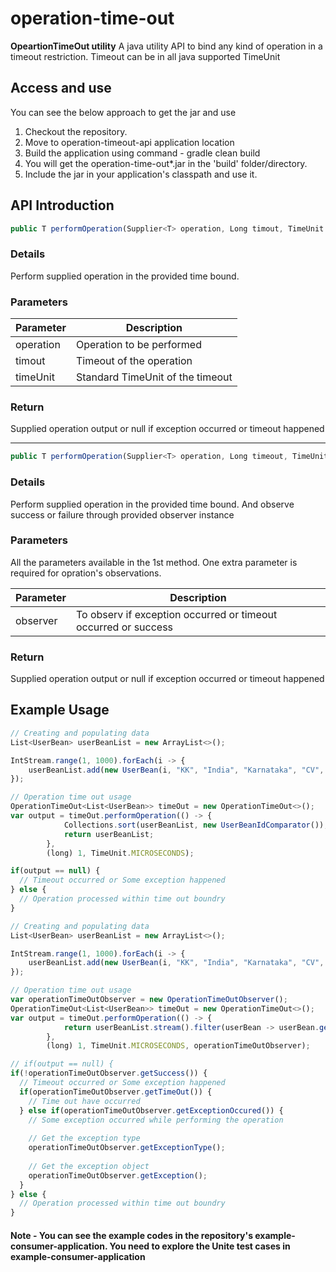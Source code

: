 # operation-time-out
**OpeartionTimeOut utility** A java utility API to bind any kind of operation in a timeout restriction. Timeout can be in all java supported TimeUnit

## Access and use
You can see the below approach to get the jar and use
1. Checkout the repository. 
2. Move to operation-timeout-api application location
3. Build the application using command - gradle clean build
4. You will get the operation-time-out*.jar in the 'build' folder/directory.
5. Include the jar in your application's classpath and use it.

## API Introduction
```javascript
public T performOperation(Supplier<T> operation, Long timout, TimeUnit timeUnit)
```
### Details
Perform supplied operation in the provided time bound.
### Parameters
Parameter | Description
------------ | -------------
operation | Operation to be performed
timout | Timeout of the operation
timeUnit | Standard TimeUnit of the timeout

### Return
Supplied operation output or null if exception occurred or timeout happened<br/>

-------------------
```javascript
public T performOperation(Supplier<T> operation, Long timeout, TimeUnit timeUnit, OperationTimeOutObserver observer)
```
### Details
Perform supplied operation in the provided time bound. And observe success or failure through provided observer instance
### Parameters
All the parameters available in the 1st method. One extra parameter is required for opration's observations.

Parameter | Description
------------ | -------------
observer | To observ if exception occurred or timeout occurred or success

### Return
Supplied operation output or null if exception occurred or timeout happened

## Example Usage
```javascript
// Creating and populating data
List<UserBean> userBeanList = new ArrayList<>();

IntStream.range(1, 1000).forEach(i -> {
    userBeanList.add(new UserBean(i, "KK", "India", "Karnataka", "CV", "Bengaluru"));
});

// Operation time out usage
OperationTimeOut<List<UserBean>> timeOut = new OperationTimeOut<>();
var output = timeOut.performOperation(() -> {
            Collections.sort(userBeanList, new UserBeanIdComparator());
            return userBeanList;
        },
        (long) 1, TimeUnit.MICROSECONDS);

if(output == null) {
  // Timeout occurred or Some exception happened
} else {
  // Operation processed within time out boundry
}
```

```javascript
// Creating and populating data
List<UserBean> userBeanList = new ArrayList<>();

IntStream.range(1, 1000).forEach(i -> {
    userBeanList.add(new UserBean(i, "KK", "India", "Karnataka", "CV", "Bengaluru"));
});

// Operation time out usage
var operationTimeOutObserver = new OperationTimeOutObserver();
OperationTimeOut<List<UserBean>> timeOut = new OperationTimeOut<>();
var output = timeOut.performOperation(() -> {
            return userBeanList.stream().filter(userBean -> userBean.getName().equals("*k*")).collect(Collectors.toUnmodifiableList());
        },
        (long) 1, TimeUnit.MICROSECONDS, operationTimeOutObserver);

// if(output == null) {
if(!operationTimeOutObserver.getSuccess()) {
  // Timeout occurred or Some exception happened
  if(operationTimeOutObserver.getTimeOut()) {
    // Time out have occurred
  } else if(operationTimeOutObserver.getExceptionOccured()) {
    // Some exception occurred while performing the operation
    
    // Get the exception type
    operationTimeOutObserver.getExceptionType();
    
    // Get the exception object
    operationTimeOutObserver.getException();
  }
} else {
  // Operation processed within time out boundry
}
```

#### Note - You can see the example codes in the repository's example-consumer-application. You need to explore the Unite test cases in example-consumer-application
